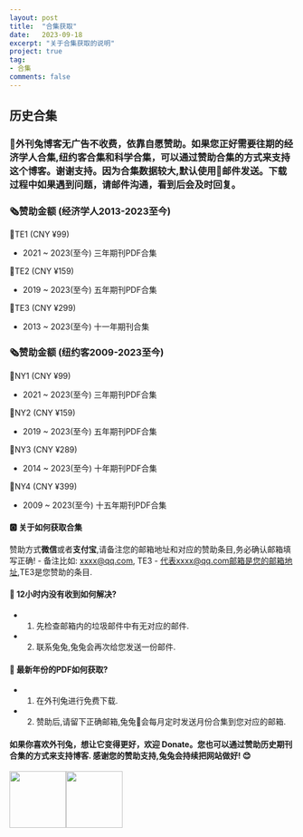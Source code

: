 ```yaml
---
layout: post
title:  "合集获取"
date:   2023-09-18
excerpt: "关于合集获取的说明"
project: true
tag:
- 合集
comments: false
---
```



## 历史合集

### 🐰外刊兔博客无广告不收费，依靠自愿赞助。如果您正好需要往期的经济学人合集,纽约客合集和科学合集，可以通过赞助合集的方式来支持这个博客。谢谢支持。因为合集数据较大,默认使用📮邮件发送。下载过程中如果遇到问题，请邮件沟通，看到后会及时回复。

### 🗞️赞助金额 (经济学人2013-2023至今)

📕TE1  (CNY ¥99) 
- 2021 ~ 2023(至今) 三年期刊PDF合集     

📕TE2  (CNY ¥159)
- 2019 ~ 2023(至今) 五年期刊PDF合集    

📕TE3  (CNY ¥299)
- 2013 ~ 2023(至今) 十一年期刊合集      


### 🗞️赞助金额 (纽约客2009-2023至今)

📔NY1  (CNY ¥99)
- 2021 ~ 2023(至今) 三年期刊PDF合集    

📔NY2  (CNY ¥159)
- 2019 ~ 2023(至今) 五年期刊PDF合集     

📔NY3  (CNY ¥289)
- 2014 ~ 2023(至今) 十年期刊PDF合集     

📔NY4  (CNY ¥399)
- 2009 ~ 2023(至今) 十五年期刊PDF合集   



#### 🅾️ 关于如何获取合集
赞助方式**微信**或者**支付宝**,请备注您的邮箱地址和对应的赞助条目,务必确认邮箱填写正确!
    - 备注比如: xxxx@qq.com, TE3
    - 代表xxxx@qq.com邮箱是您的邮箱地址,TE3是您赞助的条目.

#### 🌟 12小时内没有收到如何解决?
- 1. 先检查邮箱内的垃圾邮件中有无对应的邮件.
- 2. 联系兔兔,兔兔会再次给您发送一份邮件.

#### 🌟 最新年份的PDF如何获取?
- 1. 在外刊兔进行免费下载.
- 2. 赞助后,请留下正确邮箱,兔兔🐰会每月定时发送月份合集到您对应的邮箱. 
 
#### 如果你喜欢外刊兔，想让它变得更好，欢迎 Donate。您也可以通过赞助历史期刊合集的方式来支持博客. 感谢您的赞助支持,兔兔会持续把网站做好! 😊


<div style="display: flex;">
    <img src="https://cdn.jsdelivr.net/gh/liuhaiyan1992/lhycdn/alipayqr2.png" border="0" width="100" height="100" />
    <img src="https://cdn.jsdelivr.net/gh/liuhaiyan1992/lhycdn/weichatqr2.png" border="0" width="100" height="100" />
</div>






